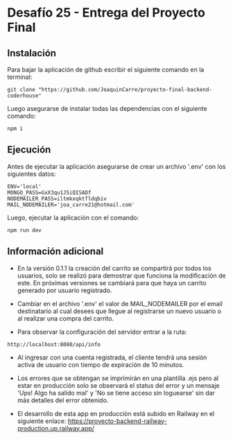 # Desafío 25 - Entrega del Proyecto Final

## Instalación
Para bajar la aplicación de github escribir el siguiente comando en la terminal:
```
git clone "https://github.com/JoaquinCarre/proyecto-final-backend-coderhouse"
```

Luego asegurarse de instalar todas las dependencias con el siguiente comando:
```
npm i
```

## Ejecución
Antes de ejecutar la aplicación asegurarse de crear un archivo '.env' con los siguientes datos:
```
ENV='local'
MONGO_PASS=GxX3qu1J5iQISADf
NODEMAILER_PASS=iltmkxqktfldqbiv
MAIL_NODEMAILER='joa_carre21@hotmail.com'
```

Luego, ejecutar la aplicación con el comando:
```
npm run dev
```

## Información adicional
- En la versión 0.1.1 la creación del carrito se compartirá por todos los usuarios, solo se realizó para demostrar que funciona la modificación de este. En próximas versiones se cambiará para que haya un carrito generado por usuario registrado.

- Cambiar en el archivo '.env' el valor de MAIL_NODEMAILER por el email destinatario al cual desees que llegue al registrarse un nuevo usuario o al realizar una compra del carrito.

- Para observar la configuración del servidor entrar a la ruta:
```
http://localhost:8080/api/info
```

- Al ingresar con una cuenta registrada, el cliente tendrá una sesión activa de usuario con tiempo de expiración de 10 minutos.

- Los errores que se obtengan se imprimirán en una plantilla .ejs pero al estar en producción solo se observará el status del error y un mensaje 'Ups! Algo ha salido mal' y 'No se tiene acceso sin loguearse' sin dar más detalles del error obtenido.

- El desarrollo de esta app en producción está subido en Railway en el siguiente enlace:
https://proyecto-backend-railway-production.up.railway.app/